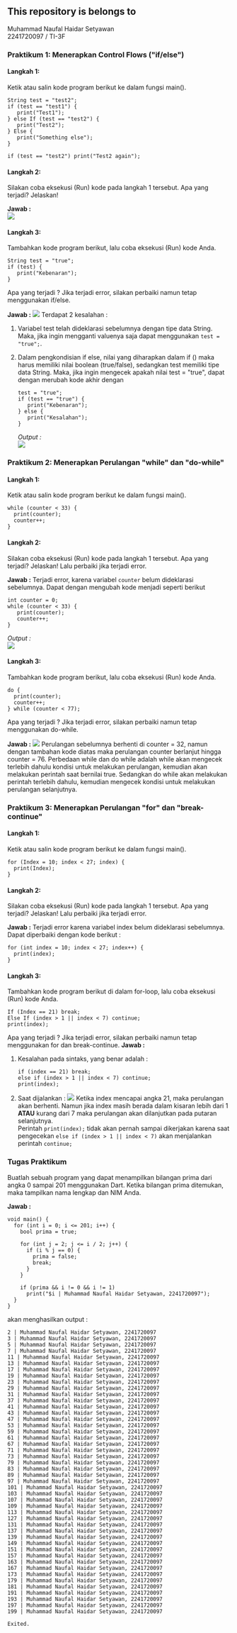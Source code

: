 ## This repository is belongs to

Muhammad Naufal Haidar Setyawan <br>
2241720097 / TI-3F <br>

### Praktikum 1: Menerapkan Control Flows ("if/else")

#### Langkah 1:

Ketik atau salin kode program berikut ke dalam fungsi main().

```
String test = "test2";
if (test == "test1") {
   print("Test1");
} else If (test == "test2") {
   print("Test2");
} Else {
   print("Something else");
}

if (test == "test2") print("Test2 again");
```

#### Langkah 2:

Silakan coba eksekusi (Run) kode pada langkah 1 tersebut. Apa yang terjadi? Jelaskan!

**Jawab :** <br>
![](assets/1_langkah2.png)

#### Langkah 3:

Tambahkan kode program berikut, lalu coba eksekusi (Run) kode Anda.

```
String test = "true";
if (test) {
   print("Kebenaran");
}
```

Apa yang terjadi ? Jika terjadi error, silakan perbaiki namun tetap menggunakan if/else.

**Jawab :**
![](assets/1_langkah3_1.png)
Terdapat 2 kesalahan : <br>

1. Variabel test telah dideklarasi sebelumnya dengan tipe data String. Maka, jika ingin mengganti valuenya saja dapat menggunakan `test = "true";`.
2. Dalam pengkondisian if else, nilai yang diharapkan dalam if () maka harus memiliki nilai boolean (true/false), sedangkan test memiliki tipe data String. Maka, jika ingin mengecek apakah nilai test = "true", dapat dengan merubah kode akhir dengan

   ```
   test = "true";
   if (test == "true") {
      print("Kebenaran");
   } else {
      print("Kesalahan");
   }
   ```

   _Output :_ <br>
   ![](assets/1_langkah3_2.png)

### Praktikum 2: Menerapkan Perulangan "while" dan "do-while"

#### Langkah 1:

Ketik atau salin kode program berikut ke dalam fungsi main().

```
while (counter < 33) {
  print(counter);
  counter++;
}
```

#### Langkah 2:

Silakan coba eksekusi (Run) kode pada langkah 1 tersebut. Apa yang terjadi? Jelaskan! Lalu perbaiki jika terjadi error.

**Jawab :**
Terjadi error, karena variabel `counter` belum dideklarasi sebelumnya. Dapat dengan mengubah kode menjadi seperti berikut

```
int counter = 0;
while (counter < 33) {
   print(counter);
   counter++;
}
```

_Output :_ <br>
![](assets/2_langkah2.png)

#### Langkah 3:

Tambahkan kode program berikut, lalu coba eksekusi (Run) kode Anda.

```
do {
  print(counter);
  counter++;
} while (counter < 77);
```

Apa yang terjadi ? Jika terjadi error, silakan perbaiki namun tetap menggunakan do-while.

**Jawab :**
![](assets/2_langkah3.png)
Perulangan sebelumnya berhenti di counter = 32, namun dengan tambahan kode diatas maka perulangan counter berlanjut hingga counter = 76. Perbedaan while dan do while adalah while akan mengecek terlebih dahulu kondisi untuk melakukan perulangan, kemudian akan melakukan perintah saat bernilai true. Sedangkan do while akan melakukan perintah terlebih dahulu, kemudian mengecek kondisi untuk melakukan perulangan selanjutnya.

### Praktikum 3: Menerapkan Perulangan "for" dan "break-continue"

#### Langkah 1:

Ketik atau salin kode program berikut ke dalam fungsi main().

```
for (Index = 10; index < 27; index) {
  print(Index);
}
```

#### Langkah 2:

Silakan coba eksekusi (Run) kode pada langkah 1 tersebut. Apa yang terjadi? Jelaskan! Lalu perbaiki jika terjadi error.

**Jawab :**
Terjadi error karena variabel index belum dideklarasi sebelumnya. Dapat diperbaiki dengan kode berikut :

```
for (int index = 10; index < 27; index++) {
  print(index);
}
```

#### Langkah 3:

Tambahkan kode program berikut di dalam for-loop, lalu coba eksekusi (Run) kode Anda.

```
If (Index == 21) break;
Else If (index > 1 || index < 7) continue;
print(index);
```

Apa yang terjadi ? Jika terjadi error, silakan perbaiki namun tetap menggunakan for dan break-continue.
**Jawab :**

1. Kesalahan pada sintaks, yang benar adalah :
   ```
   if (index == 21) break;
   else if (index > 1 || index < 7) continue;
   print(index);
   ```
2. Saat dijalankan :
   ![](assets/3_langkah3.png)
   Ketika index mencapai angka 21, maka perulangan akan berhenti. Namun jika index masih berada dalam kisaran lebih dari 1 **ATAU** kurang dari 7 maka perulangan akan dilanjutkan pada putaran selanjutnya. <br>
   Perintah `print(index);` tidak akan pernah sampai dikerjakan karena saat pengecekan `else if (index > 1 || index < 7)` akan menjalankan perintah `continue;`

### Tugas Praktikum

Buatlah sebuah program yang dapat menampilkan bilangan prima dari angka 0 sampai 201 menggunakan Dart. Ketika bilangan prima ditemukan, maka tampilkan nama lengkap dan NIM Anda.

**Jawab :**

```
void main() {
  for (int i = 0; i <= 201; i++) {
    bool prima = true;

    for (int j = 2; j <= i / 2; j++) {
      if (i % j == 0) {
        prima = false;
        break;
      }
    }

    if (prima && i != 0 && i != 1)
      print("$i | Muhammad Naufal Haidar Setyawan, 2241720097");
  }
}
```

akan menghasilkan output :

```
2 | Muhammad Naufal Haidar Setyawan, 2241720097
3 | Muhammad Naufal Haidar Setyawan, 2241720097
5 | Muhammad Naufal Haidar Setyawan, 2241720097
7 | Muhammad Naufal Haidar Setyawan, 2241720097
11 | Muhammad Naufal Haidar Setyawan, 2241720097
13 | Muhammad Naufal Haidar Setyawan, 2241720097
17 | Muhammad Naufal Haidar Setyawan, 2241720097
19 | Muhammad Naufal Haidar Setyawan, 2241720097
23 | Muhammad Naufal Haidar Setyawan, 2241720097
29 | Muhammad Naufal Haidar Setyawan, 2241720097
31 | Muhammad Naufal Haidar Setyawan, 2241720097
37 | Muhammad Naufal Haidar Setyawan, 2241720097
41 | Muhammad Naufal Haidar Setyawan, 2241720097
43 | Muhammad Naufal Haidar Setyawan, 2241720097
47 | Muhammad Naufal Haidar Setyawan, 2241720097
53 | Muhammad Naufal Haidar Setyawan, 2241720097
59 | Muhammad Naufal Haidar Setyawan, 2241720097
61 | Muhammad Naufal Haidar Setyawan, 2241720097
67 | Muhammad Naufal Haidar Setyawan, 2241720097
71 | Muhammad Naufal Haidar Setyawan, 2241720097
73 | Muhammad Naufal Haidar Setyawan, 2241720097
79 | Muhammad Naufal Haidar Setyawan, 2241720097
83 | Muhammad Naufal Haidar Setyawan, 2241720097
89 | Muhammad Naufal Haidar Setyawan, 2241720097
97 | Muhammad Naufal Haidar Setyawan, 2241720097
101 | Muhammad Naufal Haidar Setyawan, 2241720097
103 | Muhammad Naufal Haidar Setyawan, 2241720097
107 | Muhammad Naufal Haidar Setyawan, 2241720097
109 | Muhammad Naufal Haidar Setyawan, 2241720097
113 | Muhammad Naufal Haidar Setyawan, 2241720097
127 | Muhammad Naufal Haidar Setyawan, 2241720097
131 | Muhammad Naufal Haidar Setyawan, 2241720097
137 | Muhammad Naufal Haidar Setyawan, 2241720097
139 | Muhammad Naufal Haidar Setyawan, 2241720097
149 | Muhammad Naufal Haidar Setyawan, 2241720097
151 | Muhammad Naufal Haidar Setyawan, 2241720097
157 | Muhammad Naufal Haidar Setyawan, 2241720097
163 | Muhammad Naufal Haidar Setyawan, 2241720097
167 | Muhammad Naufal Haidar Setyawan, 2241720097
173 | Muhammad Naufal Haidar Setyawan, 2241720097
179 | Muhammad Naufal Haidar Setyawan, 2241720097
181 | Muhammad Naufal Haidar Setyawan, 2241720097
191 | Muhammad Naufal Haidar Setyawan, 2241720097
193 | Muhammad Naufal Haidar Setyawan, 2241720097
197 | Muhammad Naufal Haidar Setyawan, 2241720097
199 | Muhammad Naufal Haidar Setyawan, 2241720097

Exited.
```
